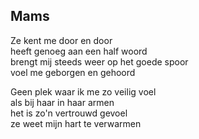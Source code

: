 ---
---

## Mams

Ze kent me door en door \
heeft genoeg aan een half woord \
brengt mij steeds weer op het goede spoor \
voel me geborgen en gehoord

Geen plek waar ik me zo veilig voel \
als bij haar in haar armen \
het is zo'n vertrouwd gevoel \
ze weet mijn hart te verwarmen
